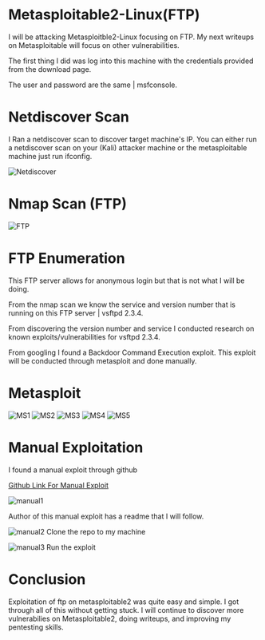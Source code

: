 # Metasploitable2-Linux(FTP)
I will be attacking Metasploitble2-Linux focusing on FTP. My next writeups on Metasploitable will focus on other vulnerabilities.

The first thing I did was log into this machine with the credentials provided from the download page. 

The user and password are the same | msfconsole.


# Netdiscover Scan
I Ran a netdiscover scan to discover target machine's IP.
You can either run a netdiscover scan on your (Kali) attacker machine or the metasploitable machine just run ifconfig. 

![Netdiscover](https://user-images.githubusercontent.com/55252902/149642912-76a118a6-4c0f-4f06-b746-b7ae34ce796c.JPG)

# Nmap Scan (FTP)
![FTP](https://user-images.githubusercontent.com/55252902/149642993-49ca0427-80b7-4bcf-8f33-334c7a2aa1e0.JPG)

# FTP Enumeration 
This FTP server allows for anonymous login but that is not what I will be doing.

From the nmap scan we know the service and version number that is running on this FTP server | vsftpd 2.3.4.

From discovering the version number and service I conducted research on known exploits/vulnerabilities for vsftpd 2.3.4.

From googling I found a Backdoor Command Execution exploit. This exploit will be conducted through metasploit and done manually.

# Metasploit

![MS1](https://user-images.githubusercontent.com/55252902/149643360-694e5e8e-bb6d-486f-999b-d6d843fdbae9.JPG)
![MS2](https://user-images.githubusercontent.com/55252902/149643363-388773d2-6e40-4ab1-b9a6-2aeb06dfec47.JPG)
![MS3](https://user-images.githubusercontent.com/55252902/149643368-da7d3f10-2374-4be1-a57b-33b6e9108f95.JPG)
![MS4](https://user-images.githubusercontent.com/55252902/149643375-90d65684-47de-43da-87a9-3eabe1e634f7.JPG)
![MS5](https://user-images.githubusercontent.com/55252902/149643379-0b0e5f10-b8db-4462-bea1-a069e4dd9c6e.JPG)

# Manual Exploitation
I found a manual exploit through github 

[Github Link For Manual Exploit](https://github.com/ahervias77/vsftpd-2.3.4-exploit)

![manual1](https://user-images.githubusercontent.com/55252902/149643487-2f2c7a76-7252-41a3-97c1-5f2b4c3376e2.JPG)

Author of this manual exploit has a readme that I will follow.

![manual2](https://user-images.githubusercontent.com/55252902/149643490-71b63b81-cb9a-4a99-8c1b-ea40b6657aa6.JPG)
Clone the repo to my machine

![manual3](https://user-images.githubusercontent.com/55252902/149643495-46d015c6-348f-4872-bdbf-a1b976fddc14.JPG)
Run the exploit 

# Conclusion 
Exploitation of ftp on metasploitable2 was quite easy and simple. I got through all of this without getting stuck.
I will continue to discover more vulnerabilies on Metasploitable2, doing writeups, and improving my pentesting skills.










